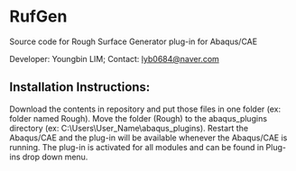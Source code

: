 # RufGen
Source code for Rough Surface Generator plug-in for Abaqus/CAE

Developer: Youngbin LIM;
Contact: lyb0684@naver.com 

Installation Instructions:
--------------------------
Download the contents in repository and put those files in one folder (ex: folder named Rough). Move the folder (Rough) to the abaqus_plugins directory 
(ex: C:\Users\User_Name\abaqus_plugins). Restart the Abaqus/CAE and the plug-in will be available whenever the Abaqus/CAE is running. 
The plug-in is activated for all modules and can be found in Plug-ins drop down menu.
